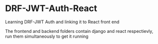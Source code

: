 # DRF-JWT-Auth-React
Learning DRF-JWT Auth and linking it to React front end

The frontend and backend folders contain django and react respectievly, run them simultaneously to get it running
